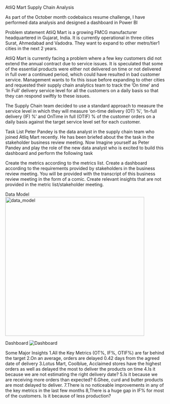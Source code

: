 AtliQ Mart Supply Chain Analysis

As part of the October month codebaiscs resume challenge, I have performed data analysis and designed a dashboard in Power BI


Problem statement
AtliQ Mart is a growing FMCG manufacturer headquartered in Gujarat, India. It is currently operational in three cities Surat, Ahmedabad and Vadodra. They want to expand to other metro/tier1 cities in the next 2 years.

AtliQ Mart is currently facing a problem where a few key customers did not extend the annual contract due to service issues. It is speculated that some of the essential products were either not delivered on time or not delivered in full over a continued period, which could have resulted in bad customer service. Management wants to fix this issue before expanding to other cities and requested their supply chain analytics team to track the ’On time’ and ‘In Full’ delivery service level for all the customers on a daily basis so that they can respond swiftly to these issues.

The Supply Chain team decided to use a standard approach to measure the service level in which they will measure ‘on-time delivery (OT) %’, ‘In-full delivery (IF) %’ and OnTime in full (OTIF) % of the customer orders on a daily basis against the target service level set for each customer.

Task List
Peter Pandey is the data analyst in the supply chain team who joined Atliq Mart recently. He has been briefed about the the task in the stakeholder business review meeting. Now Imagine yourself as Peter Pandey and play the role of the new data analyst who is excited to build this dashboard and perform the following task

Create the metrics according to the metrics list. Create a dashboard according to the requirements provided by stakeholders in the business review meeting. You will be provided with the transcript of this business review meeting in the form of a comic. Create relevant insights that are not provided in the metric list/stakeholder meeting.

Data Model
<img width="439" alt="data_model" src="https://github.com/user-attachments/assets/ede1ca84-6fba-48df-90c4-047bbb30e75b">


Dashboard
![Dashboard](https://github.com/user-attachments/assets/b38229c0-b39f-4959-a2a5-70113cbaacb9)


Some Major Insights
1.All the Key Metrics (OT%, IF%, OTIF%) are far behind the target
2.On an average, orders are delayed 0.42 days from the agreed date of delivery
3.Lotus Mart, Coolblue, Acclaimed stores have the highest orders as well as delayed the most to deliver the products on time
4.Is it because we are not estimating the right delivery date?
5.Is it because we are receiving more orders than expected?
6.Ghee, curd and butter products are most delayed to deliver.
7.There is no noticeable improvements in any of the key metrics in the last few months
8,There is a huge gap in IF% for most of the customers. Is it because of less production?
